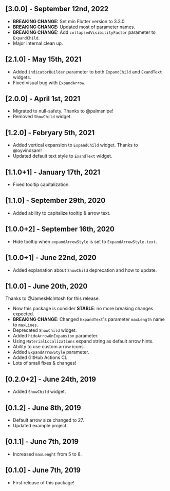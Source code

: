 ## [3.0.0] - September 12nd, 2022

- **BREAKING CHANGE:** Set min Flutter version to 3.3.0.
- **BREAKING CHANGE:** Updated most of parameter names.
- **BREAKING CHANGE:** Add `collapsedVisibilityFactor` parameter to `ExpandChild`.
- Major internal clean up.

## [2.1.0] - May 15th, 2021

* Added `indicatorBuilder` parameter to both `ExpandChild` and `ExandText` widgets.
* Fixed visual bug with `ExpandArrow`.

## [2.0.0] - April 1st, 2021

* Migrated to null-safety. Thanks to @palmsnipe!
* Removed `ShowChild` widget.

## [1.2.0] - Febryary 5th, 2021

* Added vertical expansion to `ExpandChild` widget. Thanks to @oyvindsam!
* Updated default text style to `ExandText` widget.

## [1.1.0+1] - January 17th, 2021

* Fixed tooltip capitalization.

## [1.1.0] - September 29th, 2020

* Added ability to capitalize tooltip & arrow text.

## [1.0.0+2] - September 16th, 2020

* Hide tooltip when `expandArrowStyle` is set to `ExpandArrowStyle.text`.

## [1.0.0+1] - June 22nd, 2020

* Added explanation about `ShowChild` deprecation and how to update.

## [1.0.0] - June 20th, 2020

Thanks to @JamesMcIntosh for this release.
* Now this package is consider **STABLE**: no more breaking changes expected.
* **BREAKING CHANGE**: Changed `ExpandText`'s parameter `maxLength` name to `maxLines`.
* Deprecated `ShowChild` widget.
* Added `hideArrowOnExpansion` parameter.
* Using `MaterialLocalizations` expand string as default arrow hints.
* Ability to use custom arrow icons.
* Added `ExpandArrowStyle` parameter.
* Added GitHub Actions CI.
* Lots of small fixes & changes!

## [0.2.0+2] - June 24th, 2019

* Added `ShowChild` widget.

## [0.1.2] - June 8th, 2019

* Default arrow size changed to 27.
* Updated example project.

## [0.1.1] - June 7th, 2019

* Increased `maxLenght` from 5 to 8.

## [0.1.0] - June 7th, 2019

* First release of this package!
